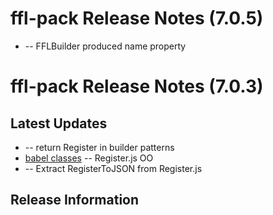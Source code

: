 # ffl-pack Release Notes (7.0.5)
* -- FFLBuilder produced name property

# ffl-pack Release Notes (7.0.3)

## Latest Updates
* -- return Register in builder patterns
* [babel classes](https://babeljs.io/) -- Register.js OO
* -- Extract RegisterToJSON from Register.js
## Release Information